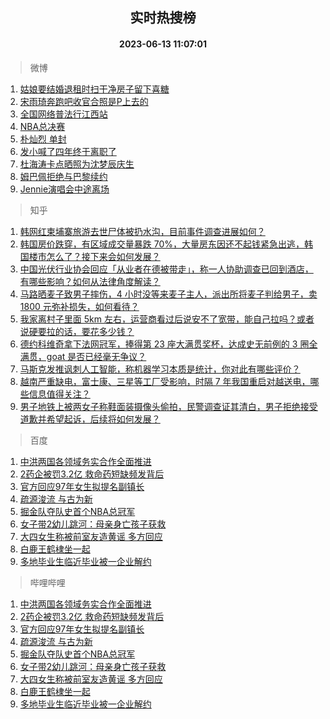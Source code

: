 <div align="center"><h2>实时热搜榜</h2><h4>2023-06-13 11:07:01</h4></div>

> 微博  

1. [姑娘要结婚退租时扫干净房子留下喜糖](https://s.weibo.com/weibo?q=%23%E5%A7%91%E5%A8%98%E8%A6%81%E7%BB%93%E5%A9%9A%E9%80%80%E7%A7%9F%E6%97%B6%E6%89%AB%E5%B9%B2%E5%87%80%E6%88%BF%E5%AD%90%E7%95%99%E4%B8%8B%E5%96%9C%E7%B3%96%23&t=31&band_rank=1&Refer=top)<br />
2. [宋雨琦奔跑吧收官合照是P上去的](https://s.weibo.com/weibo?q=%23%E5%AE%8B%E9%9B%A8%E7%90%A6%E5%A5%94%E8%B7%91%E5%90%A7%E6%94%B6%E5%AE%98%E5%90%88%E7%85%A7%E6%98%AFP%E4%B8%8A%E5%8E%BB%E7%9A%84%23&t=31&band_rank=2&Refer=top)<br />
3. [全国网络普法行江西站](https://s.weibo.com/weibo?q=%23%E5%85%A8%E5%9B%BD%E7%BD%91%E7%BB%9C%E6%99%AE%E6%B3%95%E8%A1%8C%E6%B1%9F%E8%A5%BF%E7%AB%99%23&t=31&band_rank=3&Refer=top)<br />
4. [NBA总决赛](https://s.weibo.com/weibo?q=NBA%E6%80%BB%E5%86%B3%E8%B5%9B&t=31&band_rank=4&Refer=top)<br />
5. [朴灿烈 单封](https://s.weibo.com/weibo?q=%E6%9C%B4%E7%81%BF%E7%83%88%20%E5%8D%95%E5%B0%81&t=31&band_rank=5&Refer=top)<br />
6. [发小喊了四年终于离职了](https://s.weibo.com/weibo?q=%E5%8F%91%E5%B0%8F%E5%96%8A%E4%BA%86%E5%9B%9B%E5%B9%B4%E7%BB%88%E4%BA%8E%E7%A6%BB%E8%81%8C%E4%BA%86&t=31&band_rank=6&Refer=top)<br />
7. [杜海涛卡点晒照为沈梦辰庆生](https://s.weibo.com/weibo?q=%23%E6%9D%9C%E6%B5%B7%E6%B6%9B%E5%8D%A1%E7%82%B9%E6%99%92%E7%85%A7%E4%B8%BA%E6%B2%88%E6%A2%A6%E8%BE%B0%E5%BA%86%E7%94%9F%23&t=31&band_rank=7&Refer=top)<br />
8. [姆巴佩拒绝与巴黎续约](https://s.weibo.com/weibo?q=%23%E5%A7%86%E5%B7%B4%E4%BD%A9%E6%8B%92%E7%BB%9D%E4%B8%8E%E5%B7%B4%E9%BB%8E%E7%BB%AD%E7%BA%A6%23&t=31&band_rank=8&Refer=top)<br />
9. [Jennie演唱会中途离场](https://s.weibo.com/weibo?q=%23Jennie%E6%BC%94%E5%94%B1%E4%BC%9A%E4%B8%AD%E9%80%94%E7%A6%BB%E5%9C%BA%23&t=31&band_rank=9&Refer=top)<br />

> 知乎  

1. [韩网红柬埔寨旅游去世尸体被扔水沟，目前事件调查进展如何？](https://www.zhihu.com/question/606229094)<br />
2. [韩国房价跌穿，有区域成交量暴跌 70%，大量房东因还不起钱紧急出逃，韩国楼市怎么了？接下来会如何发展？](https://www.zhihu.com/question/606122248)<br />
3. [中国光伏行业协会回应「从业者在德被带走」，称一人协助调查已回到酒店，有哪些影响？如何从法律角度解读？](https://www.zhihu.com/question/606309742)<br />
4. [马路晒麦子致男子摔伤，4 小时没等来麦子主人，派出所将麦子判给男子，卖 1800 元弥补损失，如何看待？](https://www.zhihu.com/question/606075840)<br />
5. [我家离村子里面 5km 左右，运营商看过后说安不了宽带，能自己拉吗？或者说硬要拉的话，要花多少钱？](https://www.zhihu.com/question/597026273)<br />
6. [德约科维奇拿下法网冠军，捧得第 23 座大满贯奖杯，达成史无前例的 3 圈全满贯，goat 是否已经毫无争议？](https://www.zhihu.com/question/606110672)<br />
7. [马斯克发推讽刺人工智能，称机器学习本质是统计，你对此有哪些评价？](https://www.zhihu.com/question/606172076)<br />
8. [越南严重缺电，富士康、三星等工厂受影响，时隔 7 年我国重启对越送电，哪些信息值得关注？](https://www.zhihu.com/question/606164349)<br />
9. [男子地铁上被两女子称鞋面装摄像头偷拍，民警调查证其清白，男子拒绝接受道歉并希望起诉，后续将如何发展？](https://www.zhihu.com/question/606317343)<br />

> 百度  

1. [中洪两国各领域务实合作全面推进](https://www.baidu.com/s?wd=%E4%B8%AD%E6%B4%AA%E4%B8%A4%E5%9B%BD%E5%90%84%E9%A2%86%E5%9F%9F%E5%8A%A1%E5%AE%9E%E5%90%88%E4%BD%9C%E5%85%A8%E9%9D%A2%E6%8E%A8%E8%BF%9B&sa=fyb_news&rsv_dl=fyb_news)<br />
2. [2药企被罚3.2亿 救命药短缺频发背后](https://www.baidu.com/s?wd=2%E8%8D%AF%E4%BC%81%E8%A2%AB%E7%BD%9A3.2%E4%BA%BF+%E6%95%91%E5%91%BD%E8%8D%AF%E7%9F%AD%E7%BC%BA%E9%A2%91%E5%8F%91%E8%83%8C%E5%90%8E&sa=fyb_news&rsv_dl=fyb_news)<br />
3. [官方回应97年女生拟提名副镇长](https://www.baidu.com/s?wd=%E5%AE%98%E6%96%B9%E5%9B%9E%E5%BA%9497%E5%B9%B4%E5%A5%B3%E7%94%9F%E6%8B%9F%E6%8F%90%E5%90%8D%E5%89%AF%E9%95%87%E9%95%BF&sa=fyb_news&rsv_dl=fyb_news)<br />
4. [疏源浚流 与古为新](https://www.baidu.com/s?wd=%E7%96%8F%E6%BA%90%E6%B5%9A%E6%B5%81+%E4%B8%8E%E5%8F%A4%E4%B8%BA%E6%96%B0&sa=fyb_news&rsv_dl=fyb_news)<br />
5. [掘金队夺队史首个NBA总冠军](https://www.baidu.com/s?wd=%E6%8E%98%E9%87%91%E9%98%9F%E5%A4%BA%E9%98%9F%E5%8F%B2%E9%A6%96%E4%B8%AANBA%E6%80%BB%E5%86%A0%E5%86%9B&sa=fyb_news&rsv_dl=fyb_news)<br />
6. [女子带2幼儿跳河：母亲身亡孩子获救](https://www.baidu.com/s?wd=%E5%A5%B3%E5%AD%90%E5%B8%A62%E5%B9%BC%E5%84%BF%E8%B7%B3%E6%B2%B3%EF%BC%9A%E6%AF%8D%E4%BA%B2%E8%BA%AB%E4%BA%A1%E5%AD%A9%E5%AD%90%E8%8E%B7%E6%95%91&sa=fyb_news&rsv_dl=fyb_news)<br />
7. [大四女生称被前室友造黄谣 多方回应](https://www.baidu.com/s?wd=%E5%A4%A7%E5%9B%9B%E5%A5%B3%E7%94%9F%E7%A7%B0%E8%A2%AB%E5%89%8D%E5%AE%A4%E5%8F%8B%E9%80%A0%E9%BB%84%E8%B0%A3+%E5%A4%9A%E6%96%B9%E5%9B%9E%E5%BA%94&sa=fyb_news&rsv_dl=fyb_news)<br />
8. [白鹿王鹤棣坐一起](https://www.baidu.com/s?wd=%E7%99%BD%E9%B9%BF%E7%8E%8B%E9%B9%A4%E6%A3%A3%E5%9D%90%E4%B8%80%E8%B5%B7&sa=fyb_news&rsv_dl=fyb_news)<br />
9. [多地毕业生临近毕业被一企业解约](https://www.baidu.com/s?wd=%E5%A4%9A%E5%9C%B0%E6%AF%95%E4%B8%9A%E7%94%9F%E4%B8%B4%E8%BF%91%E6%AF%95%E4%B8%9A%E8%A2%AB%E4%B8%80%E4%BC%81%E4%B8%9A%E8%A7%A3%E7%BA%A6&sa=fyb_news&rsv_dl=fyb_news)<br />

> 哔哩哔哩  

1. [中洪两国各领域务实合作全面推进](https://www.baidu.com/s?wd=%E4%B8%AD%E6%B4%AA%E4%B8%A4%E5%9B%BD%E5%90%84%E9%A2%86%E5%9F%9F%E5%8A%A1%E5%AE%9E%E5%90%88%E4%BD%9C%E5%85%A8%E9%9D%A2%E6%8E%A8%E8%BF%9B&sa=fyb_news&rsv_dl=fyb_news)<br />
2. [2药企被罚3.2亿 救命药短缺频发背后](https://www.baidu.com/s?wd=2%E8%8D%AF%E4%BC%81%E8%A2%AB%E7%BD%9A3.2%E4%BA%BF+%E6%95%91%E5%91%BD%E8%8D%AF%E7%9F%AD%E7%BC%BA%E9%A2%91%E5%8F%91%E8%83%8C%E5%90%8E&sa=fyb_news&rsv_dl=fyb_news)<br />
3. [官方回应97年女生拟提名副镇长](https://www.baidu.com/s?wd=%E5%AE%98%E6%96%B9%E5%9B%9E%E5%BA%9497%E5%B9%B4%E5%A5%B3%E7%94%9F%E6%8B%9F%E6%8F%90%E5%90%8D%E5%89%AF%E9%95%87%E9%95%BF&sa=fyb_news&rsv_dl=fyb_news)<br />
4. [疏源浚流 与古为新](https://www.baidu.com/s?wd=%E7%96%8F%E6%BA%90%E6%B5%9A%E6%B5%81+%E4%B8%8E%E5%8F%A4%E4%B8%BA%E6%96%B0&sa=fyb_news&rsv_dl=fyb_news)<br />
5. [掘金队夺队史首个NBA总冠军](https://www.baidu.com/s?wd=%E6%8E%98%E9%87%91%E9%98%9F%E5%A4%BA%E9%98%9F%E5%8F%B2%E9%A6%96%E4%B8%AANBA%E6%80%BB%E5%86%A0%E5%86%9B&sa=fyb_news&rsv_dl=fyb_news)<br />
6. [女子带2幼儿跳河：母亲身亡孩子获救](https://www.baidu.com/s?wd=%E5%A5%B3%E5%AD%90%E5%B8%A62%E5%B9%BC%E5%84%BF%E8%B7%B3%E6%B2%B3%EF%BC%9A%E6%AF%8D%E4%BA%B2%E8%BA%AB%E4%BA%A1%E5%AD%A9%E5%AD%90%E8%8E%B7%E6%95%91&sa=fyb_news&rsv_dl=fyb_news)<br />
7. [大四女生称被前室友造黄谣 多方回应](https://www.baidu.com/s?wd=%E5%A4%A7%E5%9B%9B%E5%A5%B3%E7%94%9F%E7%A7%B0%E8%A2%AB%E5%89%8D%E5%AE%A4%E5%8F%8B%E9%80%A0%E9%BB%84%E8%B0%A3+%E5%A4%9A%E6%96%B9%E5%9B%9E%E5%BA%94&sa=fyb_news&rsv_dl=fyb_news)<br />
8. [白鹿王鹤棣坐一起](https://www.baidu.com/s?wd=%E7%99%BD%E9%B9%BF%E7%8E%8B%E9%B9%A4%E6%A3%A3%E5%9D%90%E4%B8%80%E8%B5%B7&sa=fyb_news&rsv_dl=fyb_news)<br />
9. [多地毕业生临近毕业被一企业解约](https://www.baidu.com/s?wd=%E5%A4%9A%E5%9C%B0%E6%AF%95%E4%B8%9A%E7%94%9F%E4%B8%B4%E8%BF%91%E6%AF%95%E4%B8%9A%E8%A2%AB%E4%B8%80%E4%BC%81%E4%B8%9A%E8%A7%A3%E7%BA%A6&sa=fyb_news&rsv_dl=fyb_news)<br />
